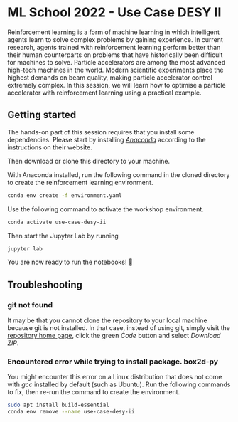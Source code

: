 # ML School 2022 - Use Case DESY II

Reinforcement learning is a form of machine learning in which intelligent agents learn to solve complex problems by gaining experience. In current research, agents trained with reinforcement learning perform better than their human counterparts on problems that have historically been difficult for machines to solve. Particle accelerators are among the most advanced high-tech machines in the world. Modern scientific experiments place the highest demands on beam quality, making particle accelerator control extremely complex. In this session, we will learn how to optimise a particle accelerator with reinforcement learning using a practical example.


## Getting started

The hands-on part of this session requires that you install some dependencies. Please start by installing [*Anaconda*](https://www.anaconda.com/)  according to the instructions on their website.

Then download or clone this directory to your machine.

With Anaconda installed, run the following command in the cloned directory to create the reinforcement learning environment.

```bash
conda env create -f environment.yaml
```

Use the following command to activate the workshop environment.

```bash
conda activate use-case-desy-ii
```

Then start the Jupyter Lab by running

```bash
jupyter lab
```

You are now ready to run the notebooks! 🎉


## Troubleshooting

### git not found

It may be that you cannot clone the repository to your local machine because git is not installed. In that case, instead of using git, simply visit the [repository home page](https://github.com/desy-ml/mle-school-2022-use-case-desy-ii), click the green *Code* button and select *Download ZIP*.

### Encountered error while trying to install package. box2d-py

You might encounter this error on a Linux distribution that does not come with *gcc* installed by default (such as Ubuntu). Run the following commands to fix, then re-run the command to create the environment.

```bash
sudo apt install build-essential
conda env remove --name use-case-desy-ii
```
